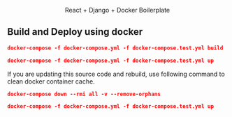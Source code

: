 <p align="center">
  <p align="center">
    React + Django + Docker Boilerplate
  </p>
</p>

## Build and Deploy using docker

```json
docker-compose -f docker-compose.yml -f docker-compose.test.yml build

docker-compose -f docker-compose.yml -f docker-compose.test.yml up
```

If you are updating this source code and rebuild, use following command to clean docker container cache.

```json
docker-compose down --rmi all -v --remove-orphans

docker-compose -f docker-compose.yml -f docker-compose.test.yml up
```
